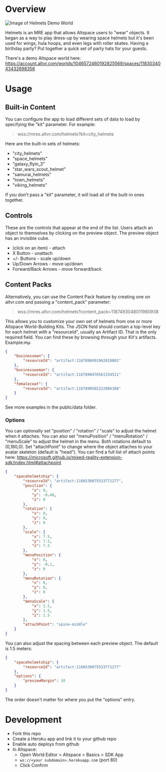 # Overview

![Image of Helmets Demo World](https://cdn-content-ingress.altvr.com/uploads/space/image/1183034043432698356/background_banner_Screenshot__52_.jpg)

Helmets is an MRE app that allows Altspace users to "wear" objects. It began as a way to play dress-up by wearing space helmets but it's been used for wings, hula hoops, and even legs with roller skates. Having a birthday party? Put together a quick set of party hats for your guests.

There's a demo Altspace world here: https://account.altvr.com/worlds/1046572460192825569/spaces/1183034043432698356

# Usage
## Built-in Content
You can configure the app to load different sets of data to load by specifying the "kit" parameter. For example:

> wss://mres.altvr.com/helmets?kit=city_helmets

Here are the built-in sets of helmets:

  * "city_helmets"
  * "space_helmets"
  * "galaxy_flyin_3"
  * "star_wars_scout_helmet"
  * "samurai_helmets"
  * "town_helmets"
  * "viking_helmets"

If you don't pass a "kit" parameter, it will load all of the built-in ones together.

## Controls

These are the controls that appear at the end of the list. Users attach an object to themselves by clicking on the preview object. The preview object has an invisible cube.

* (click on an item) - attach
* X Button - unattach
* +/- Buttons - scale up/down
* Up/Down Arrows - move up/down
* Forward/Back Arrows - move forward/back

## Content Packs
Alternatively, you can use the Content Pack feature by creating one on altvr.com and passing a "content_pack" parameter:

> wss://mres.altvr.com/helmets?content_pack=1187493048011980938

This allows you to customize your own set of helmets from one or more Altspace World-Building Kits. The JSON field should contain a top-level key for each helmet with a "resourceId", usually an Artifact ID. That is the only required field. You can find these by browsing through your Kit's artifacts. Example:mµ

```json
{
    "businessman": {
        "resourceId": "artifact:1167890491962818802"
    },
    "businesswoman": {
        "resourceId": "artifact:1167890476561334511"
    },
    "femalecoat": {
        "resourceId": "artifact:1167890502222086388"
    }
}
```

See more examples in the public/data folder.

### Options
You can optionally set "position" / "rotation" / "scale" to adjust the helmet when it attaches. You can also set "menuPosition" / "menuRotation" / "menuScale" to adjust the helmet in the menu. Both rotations default to (0,180,0). Set "attachPoint" to change where the object attaches to your avatar skeleton (default is "head"). You can find a full list of attach points here: https://microsoft.github.io/mixed-reality-extension-sdk/index.html#attachpoint

```json
{
    "spacehelmetship": {
        "resourceId": "artifact:1166530075533771277",
        "position": {
            "x": 0,
            "y": -0.48,
            "z": 0
        },
        "rotation": {
            "x": 0,
            "y": 0,
            "z": 0
        },
        "scale": {
            "x": 7.5,
            "y": 7.5,
            "z": 7.5
        },
        "menuPosition": {
            "x": 0,
            "y": -0.1,
            "z": 0
        },
        "menuRotation": {
            "x": 0,
            "y": 0,
            "z": 0
        },
        "menuScale": {
            "x": 1.5,
            "y": 1.5,
            "z": 1.5
        },
        "attachPoint": "spine-middle"
    }
}
```

You can also adjust the spacing between each preview object. The default is 1.5 meters:

```json
{
    "spacehelmetship": {
        "resourceId": "artifact:1166530075533771277"
    },
    "options": {
        "previewMargin": 10
    }
}
```

The order doesn't matter for where you put the "options" entry.

# Development
* Fork this repo
* Create a Heroku app and link it to your github repo
* Enable auto deploys from github
* In Altspace:
  * Open World Editor > Altspace > Basics > SDK App
  * `ws://<your subdomain>.herokuapp.com` (port 80)
  * Click Confirm
